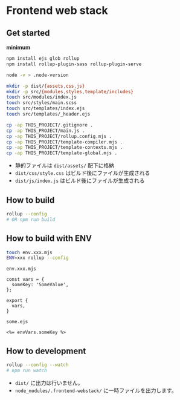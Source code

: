 # Frontend web stack

## Get started

**minimum**

```bash
npm install ejs glob rollup
npm install rollup-plugin-sass rollup-plugin-serve

node -v > .node-version

mkdir -p dist/{assets,css,js}
mkdir -p src/{modules,styles,template/includes}
touch src/modules/index.js
touch src/styles/main.scss
touch src/templates/index.ejs
touch src/templates/_header.ejs

cp -ap THIS_PROJECT/.gitignore .
cp -ap THIS_PROJECT/main.js .
cp -ap THIS_PROJECT/rollup.config.mjs .
cp -ap THIS_PROJECT/template-compiler.mjs .
cp -ap THIS_PROJECT/template-contexts.mjs .
cp -ap THIS_PROJECT/template-global.mjs .
```

* 静的ファイルは `dist/assets/` 配下に格納
* `dist/css/style.css` はビルド後にファイルが生成される
* `dist/js/index.js` はビルド後にファイルが生成される

## How to build

```bash
rollup --config
# OR npm run build
```

## How to build with ENV

```bash
touch env.xxx.mjs
ENV=xxx rollup --config
```

`env.xxx.mjs`
```:js
const vars = {
  someKey: 'SomeValue',
};

export {
  vars,
}
```

`some.ejs`
```ejs
<%= envVars.someKey %>
```

## How to development

```bash
rollup --config --watch
# npm run watch
```

* `dist/` に出力は行いません。
* `node_modules/.frontend-webstack/` に一時ファイルを出力します。
